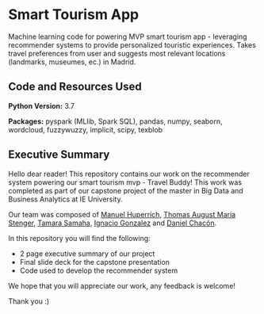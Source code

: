 # Smart Tourism App
Machine learning code for powering MVP smart tourism app - leveraging recommender systems to provide personalized touristic experiences. Takes travel preferences from user and suggests most relevant locations (landmarks, museumes, ec.) in Madrid.

## Code and Resources Used
**Python Version:** 3.7

**Packages:** pyspark (MLlib, Spark SQL), pandas, numpy, seaborn, wordcloud, fuzzywuzzy, implicit, scipy, texblob

## Executive Summary 

Hello dear reader! This repository contains our work on the recommender system powering our smart tourism mvp - Travel Buddy! This work was completed as part of our capstone project of the master in Big Data and Business Analytics at IE University.

Our team was composed of [Manuel Huperrich](https://github.com/Hupperich-Manuel), [Thomas August Maria Stenger](https://github.com/ThomasStenger), [Tamara Samaha](https://www.linkedin.com/in/tamarasamaha/), [Ignacio Gonzalez](https://www.linkedin.com/in/ignacio-gonzalez-granero/) and [Daniel Chacón](https://www.linkedin.com/in/daniel-chac%C3%B3n-3083b6199/). 

In this repository you will find the following: 

- 2 page executive summary of our project
- Final slide deck for the capstone presentation
- Code used to develop the recommender system 

We hope that you will appreciate our work, any feedback is welcome!

Thank you :)

